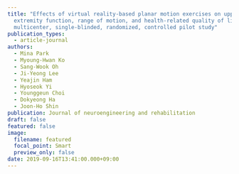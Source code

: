 ```yaml
---
title: "Effects of virtual reality-based planar motion exercises on upper
  extremity function, range of motion, and health-related quality of life: a
  multicenter, single-blinded, randomized, controlled pilot study"
publication_types:
  - article-journal
authors:
  - Mina Park
  - Myoung-Hwan Ko
  - Sang-Wook Oh
  - Ji-Yeong Lee
  - Yeajin Ham
  - Hyoseok Yi
  - Younggeun Choi
  - Dokyeong Ha
  - Joon-Ho Shin
publication: Journal of neuroengineering and rehabilitation
draft: false
featured: false
image:
  filename: featured
  focal_point: Smart
  preview_only: false
date: 2019-09-16T13:41:00.000+09:00
---
```

